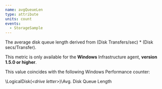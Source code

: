 ```yaml
---
name: avgQueueLen
type: attribute
units: count
events:
  - StorageSample
---
```


The average disk queue length derived from (Disk Transfers/sec) \* (Disk secs/Transfer).

This metric is only available for the **Windows** Infrastructure agent, **version 1.5.0 or higher**.

This value coincides with the following Windows Performance counter:

\\LogicalDisk(_&lt;drive letter&gt;_)\\Avg. Disk Queue Length